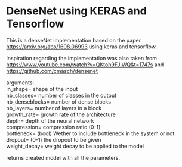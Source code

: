 # DenseNet using KERAS and Tensorflow
This is a denseNet implementation based on the paper https://arxiv.org/abs/1608.06993 using keras and tensorflow.


Inspiration regarding the implementation was also taken from https://www.youtube.com/watch?v=QKtoh9FJIWQ&t=1747s and https://github.com/cmasch/densenet

arguments:</br>
in_shape= shape of the input<br/>
nb_classes= number of classes in the output<br/>
nb_denseblocks= number of dense blocks<br/>
nb_layers= number of layers in a block<br/>
growth_rate= growth rate of the architecture<br/>
depth= depth of the neural network<br/>
compression= compression ratio (0-1)<br/>
bottleneck= (bool) Wether to include bottleneck in the system or not.<br/>
dropout= (0-1) the dropout to be given<br/>
weight_decay= weight decay to be applied to the model <br/>

returns created model with all the parameters. <br/>
